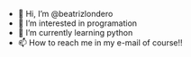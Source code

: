 - 👋 Hi, I’m @beatrizlondero
- 👀 I’m interested in programation
- 🌱 I’m currently learning python
- 📫 How to reach me in my e-mail of course!! 

<!---
beatrizlondero/beatrizlondero is a ✨ special ✨ repository because its `README.md` (this file) appears on your GitHub profile.
You can click the Preview link to take a look at your changes.
--->
